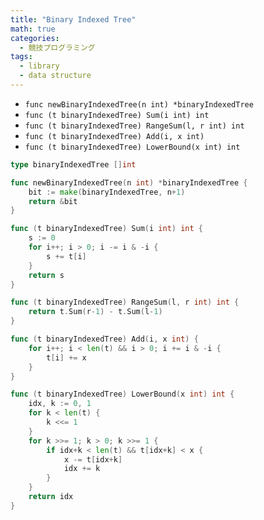 ```yaml
---
title: "Binary Indexed Tree"
math: true
categories:
  - 競技プログラミング
tags:
  - library
  - data structure
---
```


- `func newBinaryIndexedTree(n int) *binaryIndexedTree`
- `func (t binaryIndexedTree) Sum(i int) int`
- `func (t binaryIndexedTree) RangeSum(l, r int) int`
- `func (t binaryIndexedTree) Add(i, x int)`
- `func (t binaryIndexedTree) LowerBound(x int) int`

```go
type binaryIndexedTree []int

func newBinaryIndexedTree(n int) *binaryIndexedTree {
	bit := make(binaryIndexedTree, n+1)
	return &bit
}

func (t binaryIndexedTree) Sum(i int) int {
	s := 0
	for i++; i > 0; i -= i & -i {
		s += t[i]
	}
	return s
}

func (t binaryIndexedTree) RangeSum(l, r int) int {
	return t.Sum(r-1) - t.Sum(l-1)
}

func (t binaryIndexedTree) Add(i, x int) {
	for i++; i < len(t) && i > 0; i += i & -i {
		t[i] += x
	}
}

func (t binaryIndexedTree) LowerBound(x int) int {
	idx, k := 0, 1
	for k < len(t) {
		k <<= 1
	}
	for k >>= 1; k > 0; k >>= 1 {
		if idx+k < len(t) && t[idx+k] < x {
			x -= t[idx+k]
			idx += k
		}
	}
	return idx
}

```
